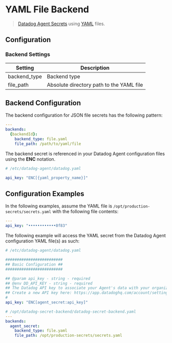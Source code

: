 # YAML File Backend

> [Datadog Agent Secrets](https://docs.datadoghq.com/agent/guide/secrets-management/?tab=linux) using [YAML](https://en.wikipedia.org/wiki/YAML) files.

## Configuration

### Backend Settings

| Setting | Description |
| --- | --- |
| backend_type | Backend type |
| file_path| Absolute directory path to the YAML file |

## Backend Configuration

The backend configuration for JSON file secrets has the following pattern:

```yaml
---
backends:
  {backendId}:
    backend_type: file.yaml
    file_path: /path/to/yaml/file
```

The backend secret is referenced in your Datadog Agent configuration files using the **ENC** notation.

```yaml
# /etc/datadog-agent/datadog.yaml

api_key: "ENC[{yaml_property_name}]"

```

## Configuration Examples

In the following examples, assume the YAML file is `/opt/production-secrets/secrets.yaml` with the following file contents:

```yaml
---
api_key: "••••••••••••0f83"
```

The following example will access the YAML secret from the Datadog Agent configuration YAML file(s) as such:

```yaml
# /etc/datadog-agent/datadog.yaml

#########################
## Basic Configuration ##
#########################

## @param api_key - string - required
## @env DD_API_KEY - string - required
## The Datadog API key to associate your Agent's data with your organization.
## Create a new API key here: https://app.datadoghq.com/account/settings
#
api_key: "ENC[agent_secret:api_key]" 
```

```yaml
# /opt/datadog-secret-backend/datadog-secret-backend.yaml
---
backends:
  agent_secret:
    backend_type: file.yaml
    file_path: /opt/production-secrets/secrets.yaml
```
